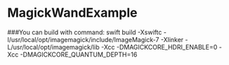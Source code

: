 # MagickWandExample

###You can build with command: 
swift build -Xswiftc -I/usr/local/opt/imagemagick/include/ImageMagick-7 -Xlinker -L/usr/local/opt/imagemagick/lib -Xcc -DMAGICKCORE_HDRI_ENABLE=0 -Xcc -DMAGICKCORE_QUANTUM_DEPTH=16
